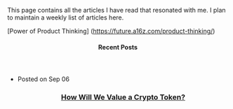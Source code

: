 This page contains all the articles I have read that resonated with me. I plan to maintain a weekly list of articles here.

[Power of Product Thinking] (https://future.a16z.com/product-thinking/)


<div class='home-widgets'>
<div class='container sep-before'><section class='widget widget-recent_posts sep-after'>
<header>
  <h4 class='title widget-title'>Recent Posts</h4>
</header>

<ul class='list'>

  <li class='item'>
<div class='meta'>
  <span>
<span class='screen-reader-text'>Posted on </span>
<time datetime='2021-09-06T00:00:00Z'>Sep 06</time>
</span>

</div>
<header class='item-header'>
  <h3 class='item-title'>
    <a href='/how-will-we-value-tokens/'>How Will We Value a Crypto Token?</a>
  </h3>
</header>
</li>
